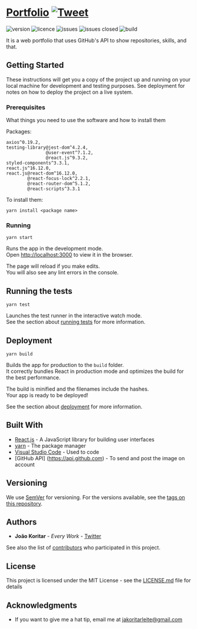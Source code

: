 # [Portfolio](https://jakoritarleite.github.io/) [![Tweet](https://img.shields.io/twitter/url/http/shields.io.svg?style=social&logo=twitter)](https://twitter.com/koritarsa)

![version](https://img.shields.io/badge/version-2.0.0rc2-blue.svg?style=flat)
![licence](https://img.shields.io/badge/licence-MIT-blue.svg?style=flat)
![issues](https://img.shields.io/badge/issues-all%20open-green?style=flat)
![issues closed](https://img.shields.io/badge/closed%20issues-0-green.svg?style=flat)
![build](https://img.shields.io/badge/build-passing-orange.svg?style=flat)

It is a web portfolio that uses GitHub's API to show repositories, skills, and that.

## Getting Started

These instructions will get you a copy of the project up and running on your local machine for development and testing purposes. See deployment for notes on how to deploy the project on a live system.

### Prerequisites

What things you need to use the software and how to install them

Packages:

```
axios^0.19.2,
testing-library@jest-dom^4.2.4,
			   @user-event^7.1.2,
			   @react.js^9.3.2,
styled-components^3.3.1,
react.js^16.12.0,
react.js@react-dom^16.12.0,
	    @react-focus-lock^2.2.1,
	    @react-router-dom^5.1.2,
	    @react-scripts^3.3.1
```
To install them:

```
yarn install <package name>
```

### Running

```
yarn start
```

Runs the app in the development mode.<br />
Open [http://localhost:3000](http://localhost:3000) to view it in the browser.

The page will reload if you make edits.<br />
You will also see any lint errors in the console.

## Running the tests

```
yarn test
```

Launches the test runner in the interactive watch mode.<br />
See the section about [running tests](https://facebook.github.io/create-react-app/docs/running-tests) for more information.

## Deployment

```
yarn build
```

Builds the app for production to the `build` folder.<br />
It correctly bundles React in production mode and optimizes the build for the best performance.

The build is minified and the filenames include the hashes.<br />
Your app is ready to be deployed!

See the section about [deployment](https://facebook.github.io/create-react-app/docs/deployment) for more information.

## Built With

* [React.js](https://reactjs.org/) - A JavaScript library for building user interfaces
* [yarn](https://yarnpkg.com/) - The package manager
* [Visual Studio Code](https://code.visualstudio.com/) - Used to code
* [GitHub API] (https://api.github.com) - To send and post the image on account

## Versioning

We use [SemVer](http://semver.org/) for versioning. For the versions available, see the [tags on this repository](https://github.com/jakoritarleite/twitter-bot/tags).

## Authors

* **João Koritar** - *Every Work* - [Twitter](https://twitter.com/koritarsa)

See also the list of [contributors](https://github.com/jakoritarleite/twitter-bot/contributors) who participated in this project.

## License

This project is licensed under the MIT License - see the [LICENSE.md](LICENSE.md) file for details

## Acknowledgments

* If you want to give me a hat tip, email me at [jakoritarleite@gmail.com]()
